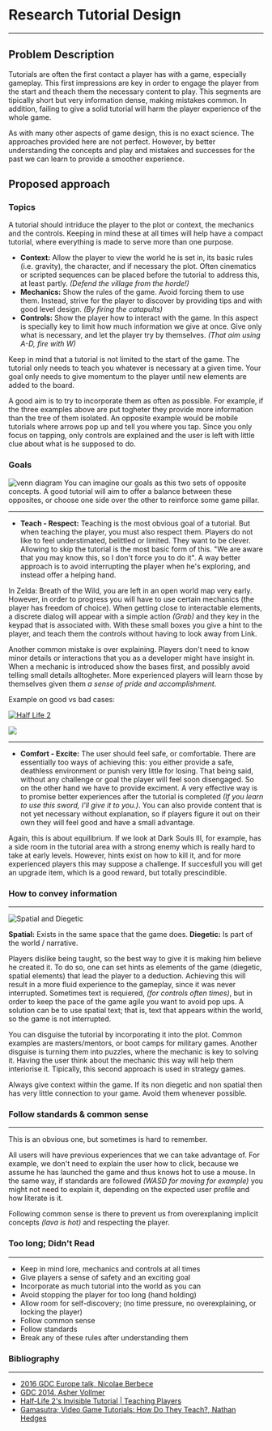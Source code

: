 # Research Tutorial Design
---

## Problem Description

Tutorials are often the first contact a player has with a game, especially gameplay. This first impressions are key in order to engage the player from the start and theach them the necessary content to play. This segments are tipically short but very information dense, making mistakes common. In addition, failing to give a solid tutorial will harm the player experience of the whole game.

As with many other aspects of game design, this is no exact science. The approaches provided here are not perfect. However, by better understanding the concepts and play and mistakes and successes for the past we can learn to provide a smoother experience.


## Proposed approach

### Topics

A tutorial should intriduce the player to the plot or context, the mechanics and the controls. Keeping in mind these at all times will help have a compact tutorial, where everything is made to serve more than one purpose.

- **Context:** Allow the player to view the world he is set in, its basic rules (i.e. gravity), the character, and if necessary the plot.
 Often cinematics or scripted sequences can be placed before the tutorial to address this, at least partly. _(Defend the village from the horde!)_
- **Mechanics:** Show the rules of the game. Avoid forcing them to use them. Instead, strive for the player to discover by providing tips and with good level design. _(By firing the catapults)_
- **Controls:** Show the player how to interact with the game. In this aspect is specially key to limit how much information we give at once. Give only what is necessary, and let the player try by themselves. _(That aim using A-D, fire with W)_

Keep in mind that a tutorial is not limited to the start of the game. The tutorial only needs to teach you whatever is necessary at a given time. Your goal only needs to give momentum to the player until new elements are added to the board.

A good aim is to try to incorporate them as often as possible. For example, if the three examples above are put togheter they provide more information than the tree of them isolated. An opposite example would be mobile tutorials where arrows pop up and tell you where you tap. Since you only focus on tapping, only controls are explained and the user is left with little clue about what is he supposed to do.


### Goals 
![venn diagram](https://raw.githubusercontent.com/paufiol/Research-Tutorial-Design/master/docs/images/venn_diagram.png)
You can imagine our goals as this two sets of opposite concepts. A good tutorial will aim to offer a balance between these opposites, or choose one side over the other to reinforce some game pillar.

---

- **Teach - Respect:** Teaching is the most obvious goal of a tutorial. But when teaching the player, you must also respect them. Players do not like to feel understimated, belittled or limited. They want to be clever. Allowing to skip the tutorial is the most basic form of this. "We are aware that you may know this, so I don't force you to do it". A way better approach is to avoid interrupting the player when he's exploring, and instead offer a helping hand. 

In Zelda: Breath of the Wild, you are left in an open world map very early. However, in order to progress you will have to use certain mechanics (the player has freedom of choice). When getting close to interactable elements, a discrete dialog will appear with a simple action _(Grab)_ and they key in the keypad that is associated with. With these small boxes you give a hint to the player, and teach them the controls without having to look away from Link.

Another common mistake is over explaining. Players don't need to know minor details or interactions that you as a developer might have insight in. When a mechanic is introduced show the bases first, and possibly avoid telling small details alltogheter. More experienced players will learn those by themselves given them _a sense of pride and accomplishment_.

Example on good vs bad cases:

[![Half Life 2](https://i.pinimg.com/originals/d6/06/e3/d606e3ba47fdda6f76d785f754013c8f.jpg)](https://www.youtube.com/watch?v=kz71F34UyIM)

[![](https://steamuserimages-a.akamaihd.net/ugc/275096611232409534/67A38DCB41269B357435303856617E8FD6CCEC85/?imw=1024&imh=578&ima=fit&impolicy=Letterbox&imcolor=%23000000&letterbox=true)](https://imgur.com/gallery/hlxvF/comment/292991808)

---

- **Comfort - Excite:** The user should feel safe, or comfortable. There are essentially too ways of achieving this: you either provide a safe, deathless environment or punish very little for losing. That being said, without any challenge or goal the player will feel soon disengaged. So on the other hand we have to provide exciment. A very effective way is to promise better experiences after the tutorial is completed _(If you learn to use this sword, I'll give it to you.)_. You can also provide content that is not yet necessary without explanation, so if players figure it out on their own they will feel good and have a small advantage. 

Again, this is about equilibrium. If we look at Dark Souls III, for example, has a side room in the tutorial area with a strong enemy which is really hard to take at early levels. However, hints exist on how to kill it, and for more experienced players this may suppose a challenge. If succesfull you will get an upgrade item, which is a good reward, but totally prescindible.


### How to convey information
---
![Spatial and Diegetic](https://raw.githubusercontent.com/paufiol/Research-Tutorial-Design/master/docs/images/info_chart_multiexample.PNG)

**Spatial:** Exists in the same space that the game does.
**Diegetic:** Is part of the world / narrative.

Players dislike being taught, so the best way to give it is making him believe he created it. To do so, one can set hints as elements of the game (diegetic, spatial elements) that lead the player to a deduction. Achieving this will result in a more fluid experience to the gameplay, since it was never interrupted.
Sometimes text is requiered, _(for controls often times)_, but in order to keep the pace of the game agile you want to avoid pop ups. A solution can be to use spatial text; that is, text that appears within the world, so the game is not interrupted.

You can disguise the tutorial by incorporating it into the plot. Common examples are masters/mentors, or boot camps for military games.
Another disguise is turning them into puzzles, where the mechanic is key to solving it. Having the user think about the mechanic this way will help them interiorise it. Tipically, this second approach is used in strategy games. 

Always give context within the game. If its non diegetic and non spatial then has very little connection to your game. Avoid them whenever possible. 

### Follow standards & common sense
---

This is an obvious one, but sometimes is hard to remember. 

All users will have previous experiences that we can take advantage of. For example, we don't need to explain the user how to click, because we assume he has launched the game and thus knows hot to use a mouse. In the same way, if standards are followed _(WASD for moving for example)_ you might not need to explain it, depending on the expected user profile and how literate is it.

Following common sense is there to prevent us from overexplaning implicit concepts _(lava is hot)_ and respecting the player.

### Too long; Didn't Read
---

- Keep in mind lore, mechanics and controls at all times
- Give players a sense of safety and an exciting goal
- Incorporate as much tutorial into the world as you can
- Avoid stopping the player for too long (hand holding)
- Allow room for self-discovery; (no time pressure, no overexplaining, or locking the player)
- Follow common sense
- Follow standards
- Break any of these rules after understanding them  


### Bibliography
--- 

- [2016 GDC Europe talk, Nicolae Berbece](https://www.youtube.com/watch?v=VM1pV_6IE34)
- [GDC 2014, Asher Vollmer](https://www.youtube.com/watch?v=Uf7xLHUpKHE)
- [Half-Life 2's Invisible Tutorial | Teaching Players](https://www.youtube.com/watch?v=MMggqenxuZc)
- [Gamasutra; Video Game Tutorials: How Do They Teach?, Nathan Hedges](https://www.gamasutra.com/blogs/NathanHedges/20171013/307378/Video_Game_Tutorials_How_Do_They_Teach.php)
